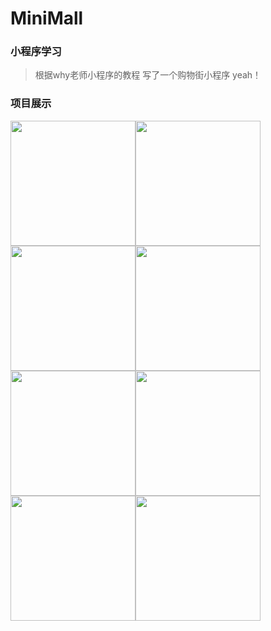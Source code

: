 # MiniMall
### 小程序学习

> 根据why老师小程序的教程 写了一个购物街小程序 yeah！

### 项目展示
<img src="http://ww1.sinaimg.cn/large/006qtd2Tgy1g4j9tfqhdfj30u01szafo.jpg"  width="200px"/><img src="http://ww1.sinaimg.cn/large/006qtd2Tgy1g4j9tfsqusj30u01sztet.jpg" width="200px"/><img src="http://ww1.sinaimg.cn/large/006qtd2Tgy1g4j9tfwmc3j30u01szq7q.jpg" width="200px"/><img src="http://ww1.sinaimg.cn/large/006qtd2Tgy1g4j9tfraclj30u01szq77.jpg" width="200px"/><img src="http://ww1.sinaimg.cn/large/006qtd2Tgy1g4j9tfm80cj30u01szgnw.jpg" width="200px"/><img src="http://ww1.sinaimg.cn/large/006qtd2Tgy1g4j9tfta9tj30u01szwjh.jpg" width="200px"/><img src="http://ww1.sinaimg.cn/large/006qtd2Tgy1g4j9tfu77zj30u01szdip.jpg" width="200px"/><img src="http://ww1.sinaimg.cn/large/006qtd2Tgy1g4j9tfyvkuj30u01szahe.jpg" width="200px"/>


